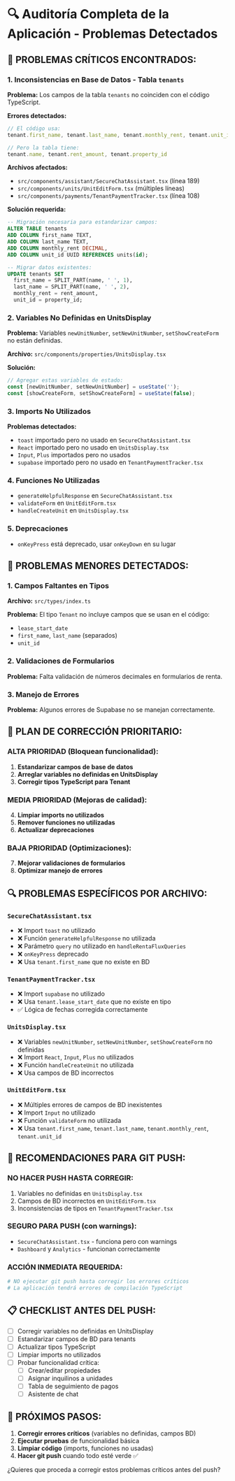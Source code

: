 # 🔍 Auditoría Completa de la Aplicación - Problemas Detectados

## 🚨 **PROBLEMAS CRÍTICOS ENCONTRADOS:**

### 1. **Inconsistencias en Base de Datos - Tabla `tenants`**

**Problema:** Los campos de la tabla `tenants` no coinciden con el código TypeScript.

**Errores detectados:**
```typescript
// El código usa:
tenant.first_name, tenant.last_name, tenant.monthly_rent, tenant.unit_id

// Pero la tabla tiene:
tenant.name, tenant.rent_amount, tenant.property_id
```

**Archivos afectados:**
- `src/components/assistant/SecureChatAssistant.tsx` (línea 189)
- `src/components/units/UnitEditForm.tsx` (múltiples líneas)
- `src/components/payments/TenantPaymentTracker.tsx` (línea 108)

**Solución requerida:**
```sql
-- Migración necesaria para estandarizar campos:
ALTER TABLE tenants 
ADD COLUMN first_name TEXT,
ADD COLUMN last_name TEXT,
ADD COLUMN monthly_rent DECIMAL,
ADD COLUMN unit_id UUID REFERENCES units(id);

-- Migrar datos existentes:
UPDATE tenants SET 
  first_name = SPLIT_PART(name, ' ', 1),
  last_name = SPLIT_PART(name, ' ', 2),
  monthly_rent = rent_amount,
  unit_id = property_id;
```

### 2. **Variables No Definidas en UnitsDisplay**

**Problema:** Variables `newUnitNumber`, `setNewUnitNumber`, `setShowCreateForm` no están definidas.

**Archivo:** `src/components/properties/UnitsDisplay.tsx`

**Solución:**
```typescript
// Agregar estas variables de estado:
const [newUnitNumber, setNewUnitNumber] = useState('');
const [showCreateForm, setShowCreateForm] = useState(false);
```

### 3. **Imports No Utilizados**

**Problemas detectados:**
- `toast` importado pero no usado en `SecureChatAssistant.tsx`
- `React` importado pero no usado en `UnitsDisplay.tsx`
- `Input`, `Plus` importados pero no usados
- `supabase` importado pero no usado en `TenantPaymentTracker.tsx`

### 4. **Funciones No Utilizadas**

- `generateHelpfulResponse` en `SecureChatAssistant.tsx`
- `validateForm` en `UnitEditForm.tsx`
- `handleCreateUnit` en `UnitsDisplay.tsx`

### 5. **Deprecaciones**

- `onKeyPress` está deprecado, usar `onKeyDown` en su lugar

## 🔧 **PROBLEMAS MENORES DETECTADOS:**

### 1. **Campos Faltantes en Tipos**

**Archivo:** `src/types/index.ts`

**Problema:** El tipo `Tenant` no incluye campos que se usan en el código:
- `lease_start_date`
- `first_name`, `last_name` (separados)
- `unit_id`

### 2. **Validaciones de Formularios**

**Problema:** Falta validación de números decimales en formularios de renta.

### 3. **Manejo de Errores**

**Problema:** Algunos errores de Supabase no se manejan correctamente.

## 🎯 **PLAN DE CORRECCIÓN PRIORITARIO:**

### **ALTA PRIORIDAD (Bloquean funcionalidad):**

1. **Estandarizar campos de base de datos**
2. **Arreglar variables no definidas en UnitsDisplay**
3. **Corregir tipos TypeScript para Tenant**

### **MEDIA PRIORIDAD (Mejoras de calidad):**

4. **Limpiar imports no utilizados**
5. **Remover funciones no utilizadas**
6. **Actualizar deprecaciones**

### **BAJA PRIORIDAD (Optimizaciones):**

7. **Mejorar validaciones de formularios**
8. **Optimizar manejo de errores**

## 🔍 **PROBLEMAS ESPECÍFICOS POR ARCHIVO:**

### `SecureChatAssistant.tsx`
- ❌ Import `toast` no utilizado
- ❌ Función `generateHelpfulResponse` no utilizada
- ❌ Parámetro `query` no utilizado en `handleRentaFluxQueries`
- ❌ `onKeyPress` deprecado
- ❌ Usa `tenant.first_name` que no existe en BD

### `TenantPaymentTracker.tsx`
- ❌ Import `supabase` no utilizado
- ❌ Usa `tenant.lease_start_date` que no existe en tipo
- ✅ Lógica de fechas corregida correctamente

### `UnitsDisplay.tsx`
- ❌ Variables `newUnitNumber`, `setNewUnitNumber`, `setShowCreateForm` no definidas
- ❌ Import `React`, `Input`, `Plus` no utilizados
- ❌ Función `handleCreateUnit` no utilizada
- ❌ Usa campos de BD incorrectos

### `UnitEditForm.tsx`
- ❌ Múltiples errores de campos de BD inexistentes
- ❌ Import `Input` no utilizado
- ❌ Función `validateForm` no utilizada
- ❌ Usa `tenant.first_name`, `tenant.last_name`, `tenant.monthly_rent`, `tenant.unit_id`

## 🚀 **RECOMENDACIONES PARA GIT PUSH:**

### **NO HACER PUSH HASTA CORREGIR:**
1. Variables no definidas en `UnitsDisplay.tsx`
2. Campos de BD incorrectos en `UnitEditForm.tsx`
3. Inconsistencias de tipos en `TenantPaymentTracker.tsx`

### **SEGURO PARA PUSH (con warnings):**
- `SecureChatAssistant.tsx` - funciona pero con warnings
- `Dashboard` y `Analytics` - funcionan correctamente

### **ACCIÓN INMEDIATA REQUERIDA:**
```bash
# NO ejecutar git push hasta corregir los errores críticos
# La aplicación tendrá errores de compilación TypeScript
```

## 📋 **CHECKLIST ANTES DEL PUSH:**

- [ ] Corregir variables no definidas en UnitsDisplay
- [ ] Estandarizar campos de BD para tenants
- [ ] Actualizar tipos TypeScript
- [ ] Limpiar imports no utilizados
- [ ] Probar funcionalidad crítica:
  - [ ] Crear/editar propiedades
  - [ ] Asignar inquilinos a unidades
  - [ ] Tabla de seguimiento de pagos
  - [ ] Asistente de chat

## 🎯 **PRÓXIMOS PASOS:**

1. **Corregir errores críticos** (variables no definidas, campos BD)
2. **Ejecutar pruebas** de funcionalidad básica
3. **Limpiar código** (imports, funciones no usadas)
4. **Hacer git push** cuando todo esté verde ✅

¿Quieres que proceda a corregir estos problemas críticos antes del push?